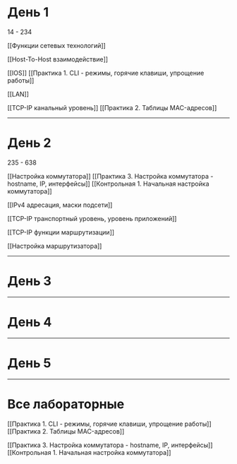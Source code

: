 
# День 1

14 - 234

[[Функции сетевых технологий]]

[[Host-To-Host взаимодействие]]

[[IOS]]
[[Практика 1. CLI - режимы, горячие клавиши, упрощение работы]]

[[LAN]]

[[TCP-IP канальный уровень]]
[[Практика 2. Таблицы MAC-адресов]]
___

# День 2

235 - 638

[[Настройка коммутатора]]
[[Практика 3. Настройка коммутатора - hostname, IP, интерфейсы]]
[[Контрольная 1. Начальная настройка коммутатора]]

[[IPv4 адресация, маски подсети]]

[[TCP-IP транспортный уровень, уровень приложений]]

[[TCP-IP функции маршрутизации]]

[[Настройка маршрутизатора]]
___


# День 3


___

# День 4

___

# День 5

___

# Все лабораторные

[[Практика 1. CLI - режимы, горячие клавиши, упрощение работы]]
[[Практика 2. Таблицы MAC-адресов]]


[[Практика 3. Настройка коммутатора - hostname, IP, интерфейсы]]
[[Контрольная 1. Начальная настройка коммутатора]]
